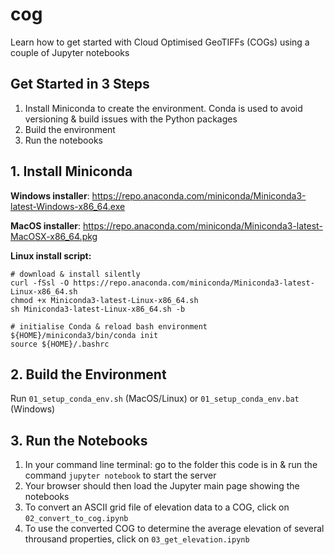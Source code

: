 # cog
Learn how to get started with Cloud Optimised GeoTIFFs (COGs) using a couple of Jupyter notebooks

## Get Started in 3 Steps

1. Install Miniconda to create the environment. Conda is used to avoid versioning & build issues with the Python packages
2. Build the environment
3. Run the notebooks

## 1. Install Miniconda

**Windows installer**: https://repo.anaconda.com/miniconda/Miniconda3-latest-Windows-x86_64.exe

**MacOS installer**: https://repo.anaconda.com/miniconda/Miniconda3-latest-MacOSX-x86_64.pkg

**Linux install script:**

```
# download & install silently
curl -fSsl -O https://repo.anaconda.com/miniconda/Miniconda3-latest-Linux-x86_64.sh
chmod +x Miniconda3-latest-Linux-x86_64.sh
sh Miniconda3-latest-Linux-x86_64.sh -b

# initialise Conda & reload bash environment
${HOME}/miniconda3/bin/conda init
source ${HOME}/.bashrc
```

## 2. Build the Environment

Run `01_setup_conda_env.sh` (MacOS/Linux) or `01_setup_conda_env.bat` (Windows)

## 3. Run the Notebooks

1. In your command line terminal: go to the folder this code is in & run the command `jupyter notebook` to start the server
2. Your browser should then load the Jupyter main page showing the notebooks 
3. To convert an ASCII grid file of elevation data to a COG, click on `02_convert_to_cog.ipynb`
4. To use the converted COG to determine the average elevation of several throusand properties, click on `03_get_elevation.ipynb`
